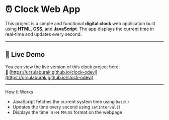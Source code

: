 # ⏰ Clock Web App

This project is a simple and functional **digital clock** web application built using **HTML**, **CSS**, and **JavaScript**. The app displays the current time in real-time and updates every second.

---

## 🚀 Live Demo

You can view the live version of this clock project here:  
🔗 [https://ursulaburak.github.io/clock-odevi](https://ursulaburak.github.io/clock-odevi)

---

How It Works

- JavaScript fetches the current system time using `Date()`
- Updates the time every second using `setInterval()`
- Displays the time in `HH:MM:SS` format on the webpage

